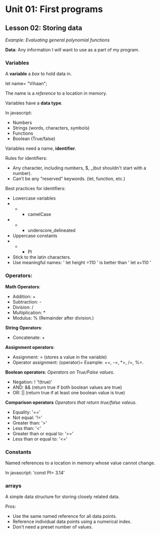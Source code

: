 # Unit 01: First programs
## Lesson 02: Storing data

*Example: Evaluating general polynomial functions*

**Data**: Any information I will want to use as a part of my program.

### Variables
A **variable** a *box* to hold data in.

let name= "Vihaan";

The name is a *reference* to a location in memory.

Variables have a **data type**.

In javascript:
- Numbers
- Strings (words, characters, symbols)
- Functions
- Boolean (True/false)

Variables need a name, **identifier**.

Rules for identifiers:
- Any character, including numbers, $, _(but shouldn't start with a number).
- Can't be any "reserved" keywords. (let, function, etc.)

Best practices for identifiers:
- Lowercase variables
- - - camelCase
- - - underscore_delineated
- Uppercase constants
- - - PI
- Stick to the latin characters.
- Use meaningful names:
' let height =110 ' is better than 
' let x=110 '


### Operators:

**Math Operators**: 
- Addition: +
- Subtraction: -
- Division: /
- Multiplication: *
- Modulus: %
    (Remainder after division.)

**String Operators**:
- Concatenate: +

**Assignment operators**:
- Assignment: = (stores a value in the variable)
- Operator assignment: (operator)=
    Example: +=, -=, *=, /=, %=.

**Boolean operators**:
*Operators on True/False values.*
- Negation: ! '!(true)'
- AND: && (return true if both boolean values are true)
- OR: || (return true if at least one boolean value is true)

**Comparison operators**
*Operators that return true/false valeus.*
- Equality: '=='
- Not equal: '!='
- Greater than: '>'
- Less than: '<'
- Greater than or equal to: '>='
- Less than or equal to: '<='


### Constants
Named references to a location in memory whose value cannot change.

In javascript:
'const PI= 3.14'

### arrays
A simple data structure for storing closely related data.

Pros:
- Use the same named reference for all data points.
- Reference individual data points using a numerical index.
- Don't need a preset number of values.